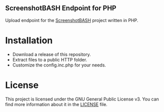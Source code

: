 ScreenshotBASH Endpoint for PHP
-------------------------------
Upload endpoint for the [ScreenshotBASH](https://github.com/Scrumplex/ScreenshotBASH) project written in PHP.

# Installation
 - Download a release of this repository.
 - Extract files to a public HTTP folder.
 - Customize the config.inc.php for your needs.

# License
This project is licensed under the GNU General Public License v3.
You can find more information about it in the [LICENSE](LICENSE) file.
